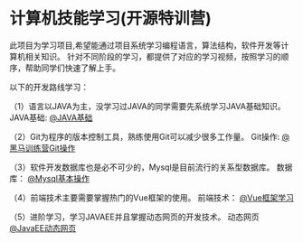 # 计算机技能学习(开源特训营)

 此项目为学习项目,希望能通过项目系统学习编程语言，算法结构，软件开发等计算机相关知识。
 针对不同阶段的学习，都提供了对应的学习视频，按照学习的顺序，帮助同学们快速了解上手。

以下的开发路线学习：

（1）语言以JAVA为主，没学习过JAVA的同学需要先系统学习JAVA基础知识。
JAVA基础:   [@JAVA基础](https://www.bilibili.com/video/av80585971)

（2）Git为程序的版本控制工具，熟练使用Git可以减少很多工作量。
Git操作:    [@黑马训练营Git操作](https://www.bilibili.com/video/BV1fK4y1b7XL?p=4)

（3）软件开发数据库也是必不可少的，Mysql是目前流行的关系型数据库。
数据库：    [@Mysql基本操作](https://www.bilibili.com/video/av68811608)

（4）前端技术主要需要掌握热门的Vue框架的使用。
前端技术：  [@Vue框架学习](https://www.bilibili.com/video/av40455083)

（5）进阶学习，学习JAVAEE并且掌握动态网页的开发技术。
动态网页   [@JavaEE动态网页](https://www.bilibili.com/video/av73840600)


